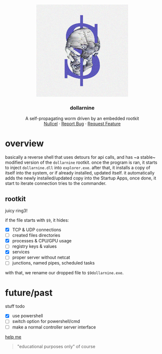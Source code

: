 <div align="center">
<img src="https://raw.githubusercontent.com/nullcel/dollarnine/refs/heads/main/docs/logo.jpg" height="300px">

<h3 align="center">dollarnine</h3>
  <p align="center">
    A self-propagating worm driven by an embedded rootkit
    <br />
    <a href="https://nullcel.com/">Nullcel</a>
    ·
    <a href="https://github.com/nullcel/diollarnine/issues/new">Report Bug</a>
    ·
    <a href="https://github.com/nullcel/diollarnine/issues/new">Request Feature</a>
    
  </p>
</div>

# overview
basically a reverse shell that uses detours for api calls, and has ~a stable~ modified version of the `dollarnine` rootkit. once the program is ran, it starts to inject `dollarnine.dll` into `explorer.exe`. after that, it installs a copy of itself into the system, or if already installed, updated itself. it automatically adds the newly installed/updated copy into the Startup Apps, once done, it start to iterate connection tries to the commander.


## rootkit
juicy ring3!

if the file starts with `$9`, it hides:
- [x] TCP & UDP connections
- [ ] created files directories
- [x] processes & CPU/GPU usage
- [ ] registry keys & values
- [x] services
- [ ] proper server without netcat
- [ ] junctions, named pipes, scheduled tasks

with that, we rename our dropped file to `$9dollarnine.exe`.

# future/past
stuff todo
- [x] use powershell
- [ ] switch option for powershell/cmd
- [ ] make a normal controller server interface
      
[help me
](https://github.com/nullcel/dollarnine/pulls)

> "educational purposes only" of course

